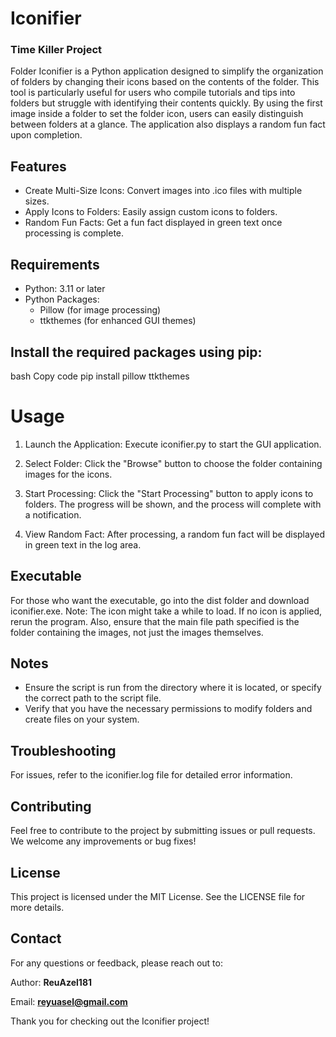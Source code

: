 # Iconifier
### Time Killer Project
Folder Iconifier is a Python application designed to simplify the organization of folders by changing their icons based on the contents of the folder. This tool is particularly useful for users who compile tutorials and tips into folders but struggle with identifying their contents quickly. By using the first image inside a folder to set the folder icon, users can easily distinguish between folders at a glance. The application also displays a random fun fact upon completion.

## Features
  - Create Multi-Size Icons: Convert images into .ico files with multiple sizes.
  - Apply Icons to Folders: Easily assign custom icons to folders.
  - Random Fun Facts: Get a fun fact displayed in green text once processing is complete.
    
## Requirements
  - Python: 3.11 or later
  - Python Packages:
    - Pillow (for image processing)
    - ttkthemes (for enhanced GUI themes)


## Install the required packages using pip:
bash
Copy code
pip install pillow ttkthemes

# Usage
1. Launch the Application:
Execute iconifier.py to start the GUI application.

2. Select Folder:
Click the "Browse" button to choose the folder containing images for the icons.

3. Start Processing:
Click the "Start Processing" button to apply icons to folders. The progress will be shown, and the process will complete with a notification.

4. View Random Fact:
After processing, a random fun fact will be displayed in green text in the log area.

## Executable
For those who want the executable, go into the dist folder and download iconifier.exe. Note: The icon might take a while to load. If no icon is applied, rerun the program. Also, ensure that the main file path specified is the folder containing the images, not just the images themselves.

## Notes
  - Ensure the script is run from the directory where it is located, or specify the correct path to the script file.
  - Verify that you have the necessary permissions to modify folders and create files on your system.

## Troubleshooting
For issues, refer to the iconifier.log file for detailed error information.

## Contributing
Feel free to contribute to the project by submitting issues or pull requests. We welcome any improvements or bug fixes!

## License
This project is licensed under the MIT License. See the LICENSE file for more details.

## Contact
For any questions or feedback, please reach out to:

Author: **ReuAzel181**

Email: **reyuasel@gmail.com**

Thank you for checking out the Iconifier project!


